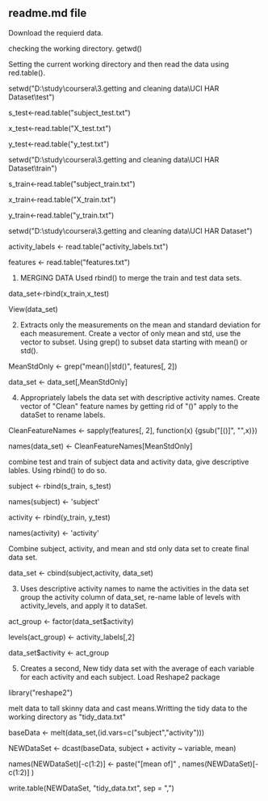 ## readme.md file
Download the requierd data.

checking the working directory.
getwd()

Setting the current working directory and then read the data using red.table().

setwd("D:\study\coursera\3.getting and cleaning data\UCI HAR Dataset\test")

s_test<-read.table("subject_test.txt")

x_test<-read.table("X_test.txt")

y_test<-read.table("y_test.txt")

setwd("D:\study\coursera\3.getting and cleaning data\UCI HAR Dataset\train")

s_train<-read.table("subject_train.txt")

x_train<-read.table("X_train.txt")

y_train<-read.table("y_train.txt")

setwd("D:\study\coursera\3.getting and cleaning data\UCI HAR Dataset")

activity_labels <- read.table("activity_labels.txt")

features <- read.table("features.txt")

1. MERGING DATA
Used rbind() to merge the train and test data sets.

data_set<-rbind(x_train,x_test)

View(data_set)

2. Extracts only the measurements on the mean and standard deviation for each measurement. Create a vector of only mean and std, use the vector to subset.
Using grep() to subset data starting with mean() or std().

MeanStdOnly <- grep("mean()|std()", features[, 2])

data_set <- data_set[,MeanStdOnly]

4. Appropriately labels the data set with descriptive activity names. Create vector of "Clean" feature names by getting rid of "()" apply to the dataSet to rename labels.

CleanFeatureNames <- sapply(features[, 2], function(x) {gsub("[()]", "",x)})

names(data_set) <- CleanFeatureNames[MeanStdOnly]

combine test and train of subject data and activity data, give descriptive lables. Using rbind() to do so.

subject <- rbind(s_train, s_test)

names(subject) <- 'subject'

activity <- rbind(y_train, y_test)

names(activity) <- 'activity'

Combine subject, activity, and mean and std only data set to create final data set.

data_set <- cbind(subject,activity, data_set)

3. Uses descriptive activity names to name the activities in the data set group the activity column of data_set, re-name lable of levels with activity_levels, and apply it to dataSet.

act_group <- factor(data_set$activity)

levels(act_group) <- activity_labels[,2]

data_set$activity <- act_group

5. Creates a second, New tidy data set with the average of each variable for each activity and each subject.
Load Reshape2 package

library("reshape2")

melt data to tall skinny data and cast means.Writting the tidy data to the working directory as "tidy_data.txt"

baseData <- melt(data_set,(id.vars=c("subject","activity")))

NEWDataSet <- dcast(baseData, subject + activity ~ variable, mean)

names(NEWDataSet)[-c(1:2)] <- paste("[mean of]" , names(NEWDataSet)[-c(1:2)] )

write.table(NEWDataSet, "tidy_data.txt", sep = ",")
